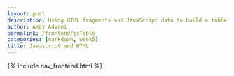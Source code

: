 ```yaml
---
layout: post
description: Using HTML fragments and JavaScript data to build a table
author: Amay Advani
permalink: /frontend/jsTable
categories: [markdown, week5]
title: Javascript and HTML
---
```


{% include nav_frontend.html %}

<html>
<body>


<script>
    function tvshow(name, rating, genre) {
        this.name = name; 
        this.rating = rating;
        this.genre = genre;
    }
   
      var tvshows = [ 
         new tvshow("Rick and Morty", "10/10", "Sci-Fi"), 
         new tvshow("Lucifer", "9.3/10", "Mystery"), 
         new tvshow("Stranger Things", "10/10", "Action, Mystery"), 
         new tvshow("Avatar", "9.8/10", "Fiction, Action")
         
         ];


    function library(tvshows){  
        this.tvshows = tv shows;
        this.library = [];
        this.tvshows.forEach(tvshow => {this.library.push(tvshow);});
    }
    printTvshows = new library(Tvshows);

    library.prototype._toHtml = function() {
    var style = (
        "display:inline-block;" +
        "border: 2px solid blue;"
    );

    var body = "";

    body += "<tr>";
    body += "<th>" + "Title" + "</th>";
    body += "<th>" + "Author" + "</th>";
    body += "<th>" + "Genre" + "</th>";
    body += "</tr>";

    for (var row of printTvshows.library) {
    body += "<tr>";
    body += "<td>" + row.name + "</td>";
    body += "<td>" + row.genre + "</td>";
    body += "<td>" + row.rating + "</td>";
    body += "<tr>";
    }


    // Build and HTML fragment of div, table, table body
    return (
        "<div style='" + style + "'>" +
            "<table>" +
                body +
            "</table>" +
        "</div>"
        );
    };
    
    document.getElementById('myTable').innerHTML = printTvshows._toHtml();

</script>

</body>
</html>